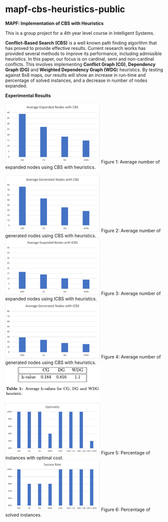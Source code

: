 # mapf-cbs-heuristics-public
**MAPF: Implementation of CBS with Heuristics**

This is a group project for a 4th year level course in Intelligent Systems. 

**Conflict-Based Search** **(CBS)** is a well known path finding algorithm that has proved to provide effective results. Current research works has provided several methods to improve its performance, including admissible heuristics. In this paper, our focus is on cardinal, semi and non-cardinal conflicts. This involves implementing **Conflict Graph (CG)**, **Dependency Graph (DG)** and **Weighted Dependency Graph (WDG**) heuristics. By testing against 8x8 maps, our results will show an increase in run-time and percentage of solved instances, and a decrease in number of nodes expanded.

**Experimental Results**

<img src="https://github.com/nour-habib/mapf-cbs-heuristics-public/blob/main/average-expanded-CBS.jpeg" width="300">
Figure 1: Average number of expanded nodes using CBS with heuristics.
<br />
<br />
<img src="https://github.com/nour-habib/mapf-cbs-heuristics-public/blob/main/average-generated-CBS.jpeg" width="300">
Figure 2: Average number of generated nodes using CBS with heuristics.
<br />

<img src="https://github.com/nour-habib/mapf-cbs-heuristics-public/blob/main/average-expanded-ICBS.jpeg" width="300">
Figure 3: Average number of expanded nodes using ICBS with heuristics.
<br />

<img src="https://github.com/nour-habib/mapf-cbs-heuristics-public/blob/main/average-generated-ICBS.jpeg" width="300">
Figure 4: Average number of generated nodes using CBS with heuristics.
<br />

<img src="https://github.com/nour-habib/mapf-cbs-heuristics-public/blob/main/average-hvalue.png" width="300">

<img src="https://github.com/nour-habib/mapf-cbs-heuristics-public/blob/main/Optimality.jpeg" width="300">
Figure 5: Percentage of instances with optimal cost.
<br />

<img src="https://github.com/nour-habib/mapf-cbs-heuristics-public/blob/main/success-rate.jpeg" width="300">
Figure 6: Percentage of solved instances.
<br />
